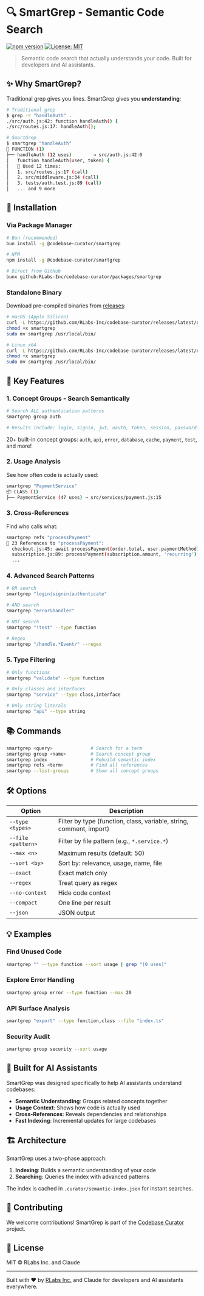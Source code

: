 # 🔍 SmartGrep - Semantic Code Search

[![npm version](https://img.shields.io/npm/v/@codebase-curator/smartgrep.svg)](https://www.npmjs.com/package/@codebase-curator/smartgrep)
[![License: MIT](https://img.shields.io/badge/License-MIT-yellow.svg)](https://opensource.org/licenses/MIT)

> Semantic code search that actually understands your code. Built for developers and AI assistants.

## ✨ Why SmartGrep?

Traditional grep gives you lines. SmartGrep gives you **understanding**:

```bash
# Traditional grep
$ grep -r "handleAuth" .
./src/auth.js:42: function handleAuth() {
./src/routes.js:17: handleAuth();

# SmartGrep
$ smartgrep "handleAuth"
📁 FUNCTION (1)
├── handleAuth (12 uses)        → src/auth.js:42:0
│   function handleAuth(user, token) {
│   📍 Used 12 times:
│   1. src/routes.js:17 (call)
│   2. src/middleware.js:34 (call)
│   3. tests/auth.test.js:89 (call)
│   ... and 9 more
```

## 🚀 Installation

### Via Package Manager

```bash
# Bun (recommended)
bun install -g @codebase-curator/smartgrep

# NPM
npm install -g @codebase-curator/smartgrep

# Direct from GitHub
bunx github:RLabs-Inc/codebase-curator/packages/smartgrep
```

### Standalone Binary

Download pre-compiled binaries from [releases](https://github.com/RLabs-Inc/codebase-curator/releases):

```bash
# macOS (Apple Silicon)
curl -L https://github.com/RLabs-Inc/codebase-curator/releases/latest/download/smartgrep-macos-arm64 -o smartgrep
chmod +x smartgrep
sudo mv smartgrep /usr/local/bin/

# Linux x64
curl -L https://github.com/RLabs-Inc/codebase-curator/releases/latest/download/smartgrep-linux-x64 -o smartgrep
chmod +x smartgrep
sudo mv smartgrep /usr/local/bin/
```

## 🎯 Key Features

### 1. Concept Groups - Search Semantically

```bash
# Search ALL authentication patterns
smartgrep group auth

# Results include: login, signin, jwt, oauth, token, session, password...
```

20+ built-in concept groups: `auth`, `api`, `error`, `database`, `cache`, `payment`, `test`, and more!

### 2. Usage Analysis

See how often code is actually used:

```bash
smartgrep "PaymentService"
📦 CLASS (1)
├── PaymentService (47 uses) → src/services/payment.js:15
```

### 3. Cross-References

Find who calls what:

```bash
smartgrep refs "processPayment"
📍 23 References to "processPayment":
  checkout.js:45: await processPayment(order.total, user.paymentMethod)
  subscription.js:89: processPayment(subscription.amount, 'recurring')
  ...
```

### 4. Advanced Search Patterns

```bash
# OR search
smartgrep "login|signin|authenticate"

# AND search  
smartgrep "error&handler"

# NOT search
smartgrep "!test" --type function

# Regex
smartgrep "/handle.*Event/" --regex
```

### 5. Type Filtering

```bash
# Only functions
smartgrep "validate" --type function

# Only classes and interfaces
smartgrep "service" --type class,interface

# Only string literals
smartgrep "api" --type string
```

## 📚 Commands

```bash
smartgrep <query>              # Search for a term
smartgrep group <name>         # Search concept group
smartgrep index                # Rebuild semantic index
smartgrep refs <term>          # Find all references
smartgrep --list-groups        # Show all concept groups
```

## 🛠️ Options

| Option | Description |
|--------|-------------|
| `--type <types>` | Filter by type (function, class, variable, string, comment, import) |
| `--file <pattern>` | Filter by file pattern (e.g., `*.service.*`) |
| `--max <n>` | Maximum results (default: 50) |
| `--sort <by>` | Sort by: relevance, usage, name, file |
| `--exact` | Exact match only |
| `--regex` | Treat query as regex |
| `--no-context` | Hide code context |
| `--compact` | One line per result |
| `--json` | JSON output |

## 💡 Examples

### Find Unused Code
```bash
smartgrep "" --type function --sort usage | grep "(0 uses)"
```

### Explore Error Handling
```bash
smartgrep group error --type function --max 20
```

### API Surface Analysis
```bash
smartgrep "export" --type function,class --file "index.ts"
```

### Security Audit
```bash
smartgrep group security --sort usage
```

## 🤖 Built for AI Assistants

SmartGrep was designed specifically to help AI assistants understand codebases:

- **Semantic Understanding**: Groups related concepts together
- **Usage Context**: Shows how code is actually used
- **Cross-References**: Reveals dependencies and relationships
- **Fast Indexing**: Incremental updates for large codebases

## 🏗️ Architecture

SmartGrep uses a two-phase approach:

1. **Indexing**: Builds a semantic understanding of your code
2. **Searching**: Queries the index with advanced patterns

The index is cached in `.curator/semantic-index.json` for instant searches.

## 🤝 Contributing

We welcome contributions! SmartGrep is part of the [Codebase Curator](https://github.com/RLabs-Inc/codebase-curator) project.

## 📄 License

MIT © RLabs Inc. and Claude

---

Built with ❤️ by [RLabs Inc.](https://github.com/RLabs-Inc) and Claude for developers and AI assistants everywhere.